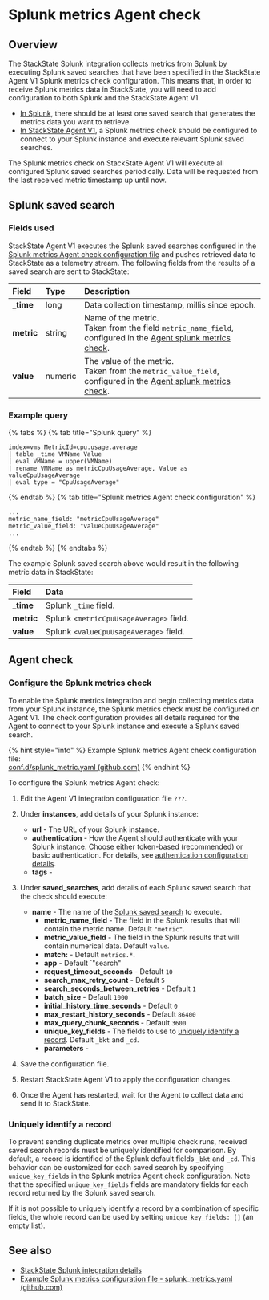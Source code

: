 # Splunk metrics Agent check

## Overview

The StackState Splunk integration collects metrics from Splunk by executing Splunk saved searches that have been specified in the StackState Agent V1 Splunk metrics check configuration. This means that, in order to receive Splunk metrics data in StackState, you will need to add configuration to both Splunk and the StackState Agent V1.

* [In Splunk](#splunk-saved-search), there should be at least one saved search that generates the metrics data you want to retrieve.
* [In StackState Agent V1](#agent-check), a Splunk metrics check should be configured to connect to your Splunk instance and execute relevant Splunk saved searches.

The Splunk metrics check on StackState Agent V1 will execute all configured Splunk saved searches periodically. Data will be requested from the last received metric timestamp up until now.

## Splunk saved search

### Fields used

StackState Agent V1 executes the Splunk saved searches configured in the [Splunk metrics Agent check configuration file](#agent-check) and pushes retrieved data to StackState as a telemetry stream. The following fields from the results of a saved search are sent to StackState:

| Field | Type | Description |
| :--- | :--- | :--- |
| **\_time** | long | Data collection timestamp, millis since epoch. |
| **metric** | string | Name of the metric.<br />Taken from the field `metric_name_field`, configured in the [Agent splunk metrics check](#agent-check). |
| **value** | numeric | The value of the metric.<br />Taken from the `metric_value_field`, configured in the [Agent splunk metrics check](#agent-check). |

### Example query

{% tabs %}
{% tab title="Splunk query" %}
```text
index=vms MetricId=cpu.usage.average
| table _time VMName Value    
| eval VMName = upper(VMName)
| rename VMName as metricCpuUsageAverage, Value as valueCpuUsageAverage
| eval type = "CpuUsageAverage"
```
{% endtab %}
{% tab title="Splunk metrics Agent check configuration" %}
```
...
metric_name_field: "metricCpuUsageAverage"
metric_value_field: "valueCpuUsageAverage"
...
```
{% endtab %}
{% endtabs %}

The example Splunk saved search above would result in the following metric data in StackState:

| Field | Data |
| :--- | :--- |
| **\_time** | Splunk `_time` field. |
| **metric** | Splunk `<metricCpuUsageAverage>` field. |
| **value** | Splunk `<valueCpuUsageAverage>` field. |

## Agent check

### Configure the Splunk metrics check

To enable the Splunk metrics integration and begin collecting metrics data from your Splunk instance, the Splunk metrics check must be configured on Agent V1. The check configuration provides all details required for the Agent to connect to your Splunk instance and execute a Splunk saved search.

{% hint style="info" %}
Example Splunk metrics Agent check configuration file:<br />[conf.d/splunk_metric.yaml \(github.com\)](https://github.com/StackVista/sts-agent-integrations-core/blob/master/splunk_metric/conf.yaml.example)
{% endhint %}

To configure the Splunk metrics Agent check:

1. Edit the Agent V1 integration configuration file `???`.
2. Under **instances**, add details of your Splunk instance:
   * **url** - The URL of your Splunk instance.
   * **authentication** - How the Agent should authenticate with your Splunk instance. Choose either token-based (recommended) or basic authentication. For details, see [authentication configuration details](/stackpacks/integrations/splunk/splunk_stackpack.md#authentication).
   * **tags** - 
3. Under **saved_searches**, add details of each Splunk saved search that the check should execute: 
     * **name** - The name of the [Splunk saved search](#splunk-saved-search) to execute.
       * **metric_name_field** - The field in the Splunk results that will contain the metric name. Default `"metric"`.
       * **metric_value_field** - The field in the Splunk results that will contain numerical data. Default `value`.
       * **match:** - Default `metrics.*`.
       * **app** - Default `"search"
       * **request_timeout_seconds** - Default `10`
       * **search_max_retry_count** - Default `5`
       * **search_seconds_between_retries** - Default `1`
       * **batch_size** - Default `1000`
       * **initial_history_time_seconds** - Default `0`
       * **max_restart_history_seconds** - Default `86400`
       * **max_query_chunk_seconds** - Default `3600`
       * **unique_key_fields** - The fields to use to [uniquely identify a record](#uniquely-identify-a-record). Default `_bkt` and `_cd`.
       * **parameters** -

4. Save the configuration file.
5. Restart StackState Agent V1 to apply the configuration changes.
6. Once the Agent has restarted, wait for the Agent to collect data and send it to StackState.

### Uniquely identify a record

To prevent sending duplicate metrics over multiple check runs, received saved search records must be uniquely identified for comparison. By default, a record is identified of the Splunk default fields `_bkt` and `_cd`. This behavior can be customized for each saved search by specifying `unique_key_fields` in the Splunk metrics Agent check configuration. Note that the specified `unique_key_fields` fields are mandatory fields for each record returned by the Splunk saved search. 

If it is not possible to uniquely identify a record by a combination of specific fields, the whole record can be used by setting `unique_key_fields: []` (an empty list).

## See also

* [StackState Splunk integration details](/stackpacks/integrations/splunk/splunk_stackpack.md)
* [Example Splunk metrics configuration file - splunk\_metrics.yaml \(github.com\)](https://github.com/StackVista/sts-agent-integrations-core/blob/master/splunk_metric/conf.yaml.example)